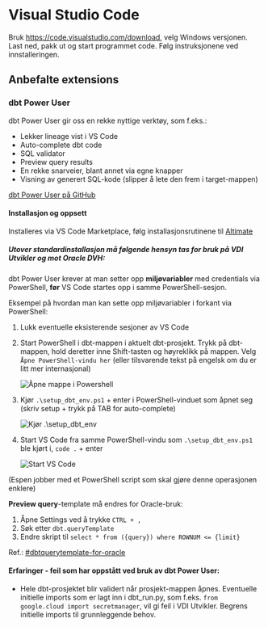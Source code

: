 # Visual Studio Code

Bruk https://code.visualstudio.com/download, velg Windows versjonen. Last ned, pakk ut og start programmet code. Følg instruksjonene ved innstalleringen.

## Anbefalte extensions

### dbt Power User

dbt Power User gir oss en rekke nyttige verktøy, som f.eks.:

- Lekker lineage vist i VS Code 
- Auto-complete dbt code
- SQL validator
- Preview query results
- En rekke snarveier, blant annet via egne knapper
- Visning av generert SQL-kode (slipper å lete den frem i target-mappen)

[dbt Power User på GitHub](https://github.com/AltimateAI/vscode-dbt-power-user)

#### Installasjon og oppsett
Installeres via VS Code Marketplace, følg installasjonsrutinene til [Altimate](https://docs.myaltimate.com/)

##### Utover standardinstallasjon må følgende hensyn tas for bruk på VDI Utvikler og mot Oracle DVH:

dbt Power User krever at man setter opp **miljøvariabler** med credentials via PowerShell, **før** VS Code startes opp i samme PowerShell-sesjon.

Eksempel på hvordan man kan sette opp miljøvariabler i forkant via PowerShell:

1. Lukk eventuelle eksisterende sesjoner av VS Code
2. Start PowerShell i dbt-mappen i aktuelt dbt-prosjekt. Trykk på dbt-mappen, hold deretter inne Shift-tasten og høyreklikk på mappen. Velg `Åpne PowerShell-vindu her` (eller tilsvarende tekst på engelsk om du er litt mer internasjonal)

    ![Åpne mappe i Powershell](vscode/aapne_i_powershell.png)

3. Kjør `.\setup_dbt_env.ps1` + enter i PowerShell-vinduet som åpnet seg (skriv setup + trykk på TAB for auto-complete)

    ![Kjør .\setup_dbt_env](vscode/setup_dbt_env.png)

4. Start VS Code fra samme PowerShell-vindu som `.\setup_dbt_env.ps1` ble kjørt i, `code .` + enter

    ![Start VS Code](vscode/start_vscode.png)

(Espen jobber med et PowerShell script som skal gjøre denne operasjonen enklere)

**Preview query**-template må endres for Oracle-bruk:  
1. Åpne Settings ved å trykke `CTRL + ,`
2. Søk etter `dbt.queryTemplate`
3. Endre skript til `select * from ({query}) where ROWNUM <= {limit}`

Ref.: [#dbtquerytemplate-for-oracle](https://docs.myaltimate.com/setup/optConfig/#dbtquerytemplate-for-oracle)


#### Erfaringer - feil som har oppstått ved bruk av dbt Power User:
- Hele dbt-prosjektet blir validert når prosjekt-mappen åpnes. Eventuelle initielle imports som er lagt inn i dbt_run.py, som f.eks. `from google.cloud import secretmanager`, vil gi feil i VDI Utvikler. Begrens initielle imports til grunnleggende behov.